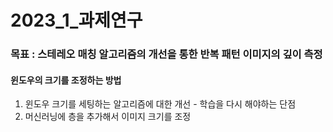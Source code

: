 # 2023_1_과제연구

### 목표 : 스테레오 매칭 알고리즘의 개선을 통한 반복 패턴 이미지의 깊이 측정

#### 윈도우의 크기를 조정하는 방법
1. 윈도우 크기를 세팅하는 알고리즘에 대한 개선 - 학습을 다시 해야하는 단점
1. 머신러닝에 층을 추가해서 이미지 크기를 조정
